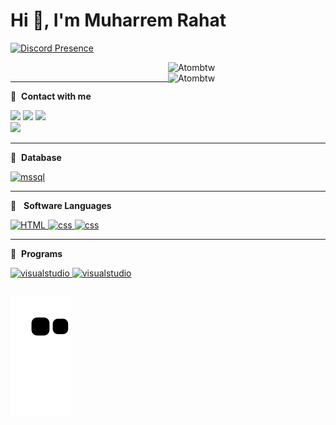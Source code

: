 # Hi 👋, I'm Muharrem Rahat

[![Discord Presence](https://lanyard-profile-readme.vercel.app/api/365115548872212482 )](https://discord.com/users/atombtw#2658) 

<p><img align="right" width="50%" src="https://github-readme-stats.vercel.app/api/top-langs?username=Atombtw&theme=radical&show_icons=true&locale=en&layout=compact" alt="Atombtw"  /></p><p>&nbsp;<img align="right" width="50%" src="https://github-readme-stats.vercel.app/api?username=Atombtw&theme=radical&show_icons=true&locale=en" alt="Atombtw"  ></p>
<hr />

🔗 &nbsp;**Contact with me**
<p align="left">
<a href="https://discord.gg/ud7vnGd" target"blank_"><img src="https://img.shields.io/badge/Sea Team%20-7289DA.svg?&style=for-the-badge&logo=discord&logoColor=white"></a>
<a href="https://open.spotify.com/user/khdpmt5yinktmfujo1gsgax2b" target"blank_"><img src="https://img.shields.io/badge/Spotify%20-1ed760.svg?&style=for-the-badge&logo=spotify&logoColor=white"></a>
<a href="https://www.instagram.com/muharrem.rahat/" target"blank_"><img src="https://img.shields.io/badge/INSTAGRAM%20-DC3175.svg?&style=for-the-badge&logo=instagram&logoColor=white"></a>
</br><img src="https://komarev.com/ghpvc/?username=Atombtw&color=dc143c"/>
<hr />

🔗 &nbsp;**Database**
<p align="left">
<a href="https://www.microsoft.com/tr-tr/sql-server/sql-server-2019" target="_blank"> <img src="https://cdn.iconscout.com/icon/free/png-256/msql-458152.png" alt="mssql" width="60" height="60"/> </a>
 <hr /> 
 
🔗 &nbsp; **Software Languages**
<p align="left">  
<a href="#" target="_blank"> <img src="https://cdn-icons-png.flaticon.com/512/732/732212.png" alt="HTML" width="40" height="40"/> </a>
<a href="#" target="_blank"> <img src="https://static.cdnlogo.com/logos/c/18/css.svg" alt="css" width="40" height="40"/> </a>
 <a href="#" target="_blank"> <img src="https://cdn.iconscout.com/icon/free/png-256/csharp-1-1175241.png" alt="css" width="40" height="40"/> </a>
 <hr />
 
🔗 &nbsp;**Programs**
<p align="left">
<a href="https://www.photoshop.com/en" target="_blank"> <img src="https://upload.wikimedia.org/wikipedia/commons/thumb/9/9a/Visual_Studio_Code_1.35_icon.svg/2048px-Visual_Studio_Code_1.35_icon.svg.png" alt="visualstudio" width="40" height="40"/> </a>
 <a href="https://visualstudio.microsoft.com/en/" target="_blank"> <img src="https://cdn.iconscout.com/icon/free/png-256/visualstudio-1-1174964.png" alt="visualstudio" width="40" height="40"/> </a>
  
  ##
 
<div> 
 
  ![snake gif](https://github.com/atombtw/atombtw/blob/output/github-contribution-grid-snake.svg)
 
</div>
